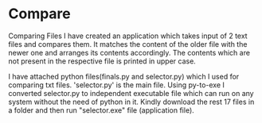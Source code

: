 # Compare
Comparing Files
I have created an application which takes input of 2 text files and compares them. It matches the content of the older file with the newer one and arranges its contents accordingly. The contents which are not present in the respective file is printed in upper case. 

I have attached python files(finals.py and selector.py) which I used for comparing txt files. 'selector.py' is the main file.
Using py-to-exe I converted selector.py to independent executable file which can run on any system without the need of python in it.
Kindly download the rest 17 files in a folder and then run "selector.exe" file (application file).
